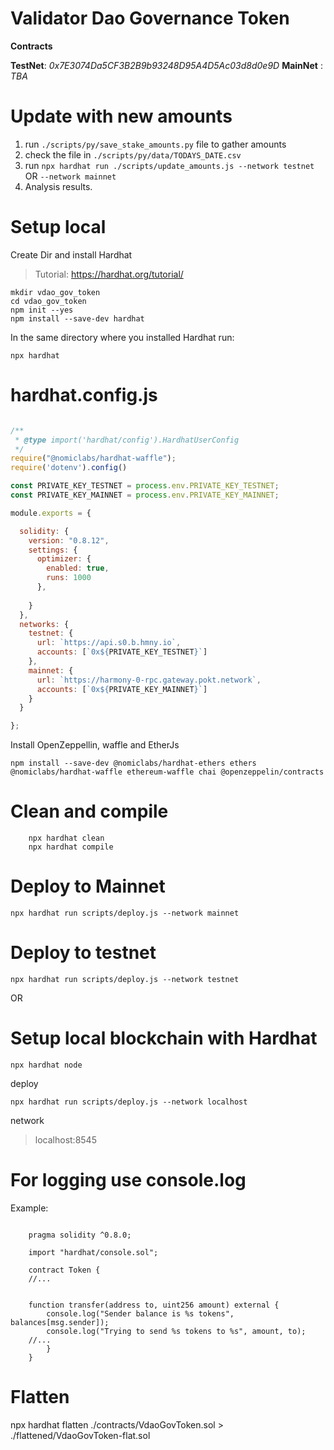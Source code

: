 # Validator Dao Governance Token

**Contracts**

**TestNet**: *0x7E3074Da5CF3B2B9b93248D95A4D5Ac03d8d0e9D*
**MainNet** : *TBA*
# Update with new amounts 

1. run `./scripts/py/save_stake_amounts.py` file to gather amounts
2. check the file in `./scripts/py/data/TODAYS_DATE.csv`
3. run `npx hardhat run ./scripts/update_amounts.js --network testnet` OR `--network mainnet`
4. Analysis results.


# Setup local

Create Dir and install Hardhat

>  Tutorial: https://hardhat.org/tutorial/

```
mkdir vdao_gov_token
cd vdao_gov_token
npm init --yes
npm install --save-dev hardhat
```

In the same directory where you installed Hardhat run:

`npx hardhat`


# hardhat.config.js

```javascript

/**
 * @type import('hardhat/config').HardhatUserConfig
 */
require("@nomiclabs/hardhat-waffle");
require('dotenv').config()

const PRIVATE_KEY_TESTNET = process.env.PRIVATE_KEY_TESTNET;
const PRIVATE_KEY_MAINNET = process.env.PRIVATE_KEY_MAINNET;

module.exports = {

  solidity: {
    version: "0.8.12",
    settings: {
      optimizer: {
        enabled: true,
        runs: 1000
      },
      
    }
  },
  networks: {
    testnet: {
      url: `https://api.s0.b.hmny.io`,
      accounts: [`0x${PRIVATE_KEY_TESTNET}`]
    },
    mainnet: {
      url: `https://harmony-0-rpc.gateway.pokt.network`,
      accounts: [`0x${PRIVATE_KEY_MAINNET}`]
    }
  }

};


 ```

Install OpenZeppellin, waffle and EtherJs

`npm install --save-dev @nomiclabs/hardhat-ethers ethers @nomiclabs/hardhat-waffle ethereum-waffle chai @openzeppelin/contracts`

# Clean and compile

```
    npx hardhat clean
    npx hardhat compile
```

# Deploy to Mainnet

`npx hardhat run scripts/deploy.js --network mainnet`

# Deploy to testnet

`npx hardhat run scripts/deploy.js --network testnet`

OR

# Setup local blockchain with Hardhat

`npx hardhat node`

deploy

`npx hardhat run scripts/deploy.js --network localhost`

network

> localhost:8545

# For logging use console.log

Example:

```solidity

    pragma solidity ^0.8.0;

    import "hardhat/console.sol";

    contract Token {
    //...


    function transfer(address to, uint256 amount) external {
        console.log("Sender balance is %s tokens", balances[msg.sender]);
        console.log("Trying to send %s tokens to %s", amount, to);
    //...
        }
    }

```

# Flatten
npx hardhat flatten ./contracts/VdaoGovToken.sol > ./flattened/VdaoGovToken-flat.sol

